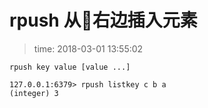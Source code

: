 # rpush 从右边插入元素
>time: 2018-03-01 13:55:02

```
rpush key value [value ...]
```

```
127.0.0.1:6379> rpush listkey c b a
(integer) 3
```